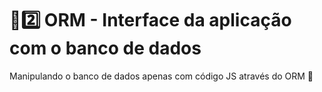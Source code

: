 # :sunrise::two: ORM - Interface da aplicação com o banco de dados

Manipulando o banco de dados apenas com código JS através do ORM :school:
